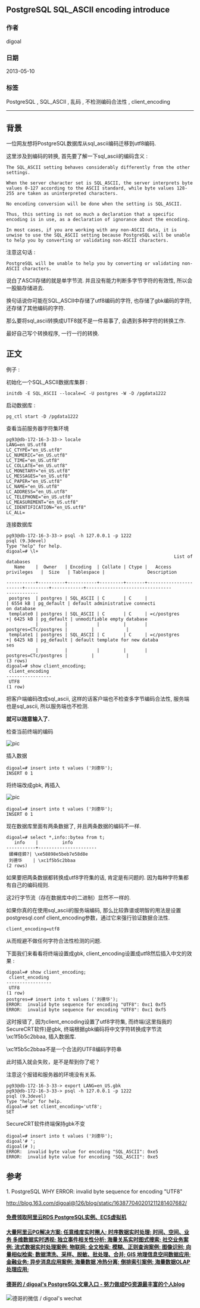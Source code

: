 ## PostgreSQL SQL_ASCII encoding introduce     
                                                          
### 作者                                                         
digoal                                                          
                                                          
### 日期                                                        
2013-05-10                                                           
                                                          
### 标签                                                        
PostgreSQL , SQL_ASCII , 乱码 , 不检测编码合法性 , client_encoding                                                                                                       
                                                          
----                                                        
                                                          
## 背景            
一位网友想将PostgreSQL数据库从sql_ascii编码迁移到utf8编码.  
  
这里涉及到编码的转换, 首先要了解一下sql_ascii的编码含义 :   
  
```  
The SQL_ASCII setting behaves considerably differently from the other settings.   
  
When the server character set is SQL_ASCII, the server interprets byte values 0-127 according to the ASCII standard, while byte values 128-255 are taken as uninterpreted characters.   
  
No encoding conversion will be done when the setting is SQL_ASCII.   
  
Thus, this setting is not so much a declaration that a specific encoding is in use, as a declaration of ignorance about the encoding.   
  
In most cases, if you are working with any non-ASCII data, it is unwise to use the SQL_ASCII setting because PostgreSQL will be unable to help you by converting or validating non-ASCII characters.  
```  
  
注意这句话 :   
  
```  
PostgreSQL will be unable to help you by converting or validating non-ASCII characters.  
```  
  
说白了ASCII存储的就是单字节流. 并且没有能力判断多字节字符的有效性, 所以会一股脑存储进去.  
  
换句话说你可能在SQL_ASCII中存储了utf8编码的字符, 也存储了gbk编码的字符, 还存储了其他编码的字符.  
  
那么要将sql_ascii转换成UTF8就不是一件易事了, 会遇到多种字符的转换工作.   
  
最好自己写个转换程序, 一行一行的转换.  
  
## 正文  
例子 :   
  
初始化一个SQL_ASCII数据库集群 :   
  
```  
initdb -E SQL_ASCII --locale=C -U postgres -W -D /pgdata1222  
```  
  
启动数据库 :   
  
```  
pg_ctl start -D /pgdata1222  
```  
  
查看当前服务器字符集环境  
  
```  
pg93@db-172-16-3-33-> locale  
LANG=en_US.utf8  
LC_CTYPE="en_US.utf8"  
LC_NUMERIC="en_US.utf8"  
LC_TIME="en_US.utf8"  
LC_COLLATE="en_US.utf8"  
LC_MONETARY="en_US.utf8"  
LC_MESSAGES="en_US.utf8"  
LC_PAPER="en_US.utf8"  
LC_NAME="en_US.utf8"  
LC_ADDRESS="en_US.utf8"  
LC_TELEPHONE="en_US.utf8"  
LC_MEASUREMENT="en_US.utf8"  
LC_IDENTIFICATION="en_US.utf8"  
LC_ALL=  
```  
  
连接数据库  
  
```  
pg93@db-172-16-3-33-> psql -h 127.0.0.1 -p 1222  
psql (9.3devel)  
Type "help" for help.  
digoal=# \l+  
                                                               List of databases  
   Name    |  Owner   | Encoding  | Collate | Ctype |   Access privileges   |  Size   | Tablespace |                Description       
              
-----------+----------+-----------+---------+-------+-----------------------+---------+------------+--------------------------------  
------------  
 postgres  | postgres | SQL_ASCII | C       | C     |                       | 6554 kB | pg_default | default administrative connecti  
on database  
 template0 | postgres | SQL_ASCII | C       | C     | =c/postgres          +| 6425 kB | pg_default | unmodifiable empty database  
           |          |           |         |       | postgres=CTc/postgres |         |            |   
 template1 | postgres | SQL_ASCII | C       | C     | =c/postgres          +| 6425 kB | pg_default | default template for new databa  
ses  
           |          |           |         |       | postgres=CTc/postgres |         |            |   
(3 rows)  
digoal=# show client_encoding;  
 client_encoding   
-----------------  
 UTF8  
(1 row)  
```  
  
把客户端编码改成sql_ascii, 这样的话客户端也不检查多字节编码合法性, 服务端也是sql_ascii, 所以服务端也不检测.  
  
**就可以随意输入了.**   
  
检查当前终端的编码  
  
![pic](20130510_01_pic_001.png)    
  
插入数据  
  
```  
digoal=# insert into t values ('刘德华');  
INSERT 0 1  
```  
  
将终端改成gbk, 再插入  
  
![pic](20130510_01_pic_002.png)    
  
```  
digoal=# insert into t values ('刘德华');  
INSERT 0 1  
```  
  
现在数据库里面有两条数据了, 并且两条数据的编码不一样.  
  
```  
digoal=# select *,info::bytea from t;  
   info    |         info           
-----------+----------------------  
 鍒樺痉鍗?| \xe58898e5beb7e58d8e  
 刘德华    | \xc1f5b5c2bbaa  
(2 rows)  
```  
  
如果要把两条数据都转换成utf8字符集的话, 肯定是有问题的. 因为每种字符集都有自己的编码规则.  
  
这2行字节流（存在数据库中的二进制）显然不一样的.  
  
如果你真的在使用sql_ascii的服务端编码, 那么比较靠谱或明智的用法是设置postgresql.conf client_encoding参数，通过它来强行验证数据合法性.  
  
```  
client_encoding=utf8  
```  
  
从而规避不做任何字符合法性检测的问题.  
  
下面我们来看看将终端设置成gbk, client_encoding设置成utf8然后插入中文的效果 :   
  
```  
digoal=# show client_encoding;  
 client_encoding   
-----------------  
 UTF8  
(1 row)  
postgres=# insert into t values ('刘德华');  
ERROR:  invalid byte sequence for encoding "UTF8": 0xc1 0xf5  
ERROR:  invalid byte sequence for encoding "UTF8": 0xc1 0xf5  
```  
  
这时报错了, 因为client_encoding设置了utf8字符集, 而终端(这里指我的SecureCRT软件)是gbk, 终端根据gbk编码将中文字符转换成字节流\xc1f5b5c2bbaa, 插入数据库.  
  
\xc1f5b5c2bbaa不是一个合法的UTF8编码字符串  
  
此时插入就会失败，是不是帮到你了呢？  
  
注意这个报错和服务器的环境没有关系.  
  
```  
pg93@db-172-16-3-33-> export LANG=en_US.gbk  
pg93@db-172-16-3-33-> psql -h 127.0.0.1 -p 1222  
psql (9.3devel)  
Type "help" for help.  
digoal=# set client_encoding='utf8';  
SET  
```  
  
SecureCRT软件终端保持gbk不变  
  
```  
digoal=# insert into t values ('刘德华');  
digoal'# ';  
digoal(# );  
ERROR:  invalid byte value for encoding "SQL_ASCII": 0xe5  
ERROR:  invalid byte value for encoding "SQL_ASCII": 0xe5  
```  
  
## 参考  
1\. PostgreSQL WHY ERROR: invalid byte sequence for encoding "UTF8"  
  
http://blog.163.com/digoal@126/blog/static/163877040201211281407682/  
            
                                 
  
  
  
  
  
  
  
  
  
  
  
  
  
  
  
  
  
  
  
  
  
  
  
  
  
  
  
  
  
  
  
  
  
  
  
  
  
#### [免费领取阿里云RDS PostgreSQL实例、ECS虚拟机](https://www.aliyun.com/database/postgresqlactivity "57258f76c37864c6e6d23383d05714ea")
  
  
#### [大量阿里云PG解决方案: 任意维度实时圈人; 时序数据实时处理; 时间、空间、业务 多维数据实时透视; 独立事件相关性分析; 海量关系实时图式搜索; 社交业务案例; 流式数据实时处理案例; 物联网; 全文检索; 模糊、正则查询案例; 图像识别; 向量相似检索; 数据清洗、采样、脱敏、批处理、合并; GIS 地理信息空间数据应用; 金融业务; 异步消息应用案例; 海量数据 冷热分离; 倒排索引案例; 海量数据OLAP处理应用;](https://yq.aliyun.com/topic/118 "40cff096e9ed7122c512b35d8561d9c8")
  
  
#### [德哥的 / digoal's PostgreSQL文章入口 - 努力做成PG资源最丰富的个人blog](https://github.com/digoal/blog/blob/master/README.md "22709685feb7cab07d30f30387f0a9ae")
  
  
![德哥的微信 / digoal's wechat](../pic/digoal_weixin.jpg "f7ad92eeba24523fd47a6e1a0e691b59")
  
